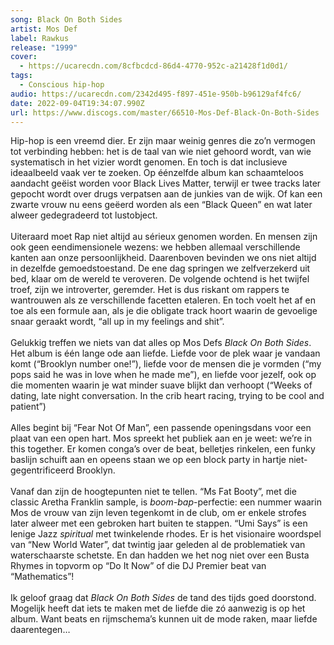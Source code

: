 ```yaml
---
song: Black On Both Sides
artist: Mos Def
label: Rawkus
release: "1999"
cover:
  - https://ucarecdn.com/8cfbcdcd-86d4-4770-952c-a21428f1d0d1/
tags:
  - Conscious hip-hop
audio: https://ucarecdn.com/2342d495-f897-451e-950b-b96129af4fc6/
date: 2022-09-04T19:34:07.990Z
url: https://www.discogs.com/master/66510-Mos-Def-Black-On-Both-Sides
---
```

Hip-hop is een vreemd dier. Er zijn maar weinig genres die zo’n vermogen tot verbinding hebben: het is de taal van wie niet gehoord wordt, van wie systematisch in het vizier wordt genomen. En toch is dat inclusieve ideaalbeeld vaak ver te zoeken. Op éénzelfde album kan schaamteloos aandacht geëist worden voor Black Lives Matter, terwijl er twee tracks later gepocht wordt over drugs verpatsen aan de junkies van de wijk. Of kan een zwarte vrouw nu eens geëerd worden als een “Black Queen” en wat later alweer gedegradeerd tot lustobject.\
\
Uiteraard moet Rap niet altijd au sérieux genomen worden. En mensen zijn ook geen eendimensionele wezens: we hebben allemaal verschillende kanten aan onze persoonlijkheid. Daarenboven bevinden we ons niet altijd in dezelfde gemoedstoestand. De ene dag springen we zelfverzekerd uit bed, klaar om de wereld te veroveren. De volgende ochtend is het twijfel troef, zijn we introverter, geremder. Het is dus riskant om rappers te wantrouwen als ze verschillende facetten etaleren. En toch voelt het af en toe als een formule aan, als je die obligate track hoort waarin de gevoelige snaar geraakt wordt, “all up in my feelings and shit”.\
\
Gelukkig treffen we niets van dat alles op Mos Defs *Black On Both Sides*. Het album is één lange ode aan liefde. Liefde voor de plek waar je vandaan komt (“Brooklyn number one!”), liefde voor de mensen die je vormden (“my pops said he was in love when he made me”), en liefde voor jezelf, ook op die momenten waarin je wat minder suave blijkt dan verhoopt (“Weeks of dating, late night conversation. In the crib heart racing, trying to be cool and patient”)\
\
Alles begint bij “Fear Not Of Man”, een passende openingsdans voor een plaat van een open hart. Mos spreekt het publiek aan en je weet: we’re in this together. Er komen conga’s over de beat, belletjes rinkelen, een funky baslijn schuift aan en opeens staan we op een block party in hartje niet-gegentrificeerd Brooklyn.\
\
Vanaf dan zijn de hoogtepunten niet te tellen. “Ms Fat Booty”, met die classic Aretha Franklin sample, is *boom-bap*-perfectie: een nummer waarin Mos de vrouw van zijn leven tegenkomt in de club, om er enkele strofes later alweer met een gebroken hart buiten te stappen. “Umi Says” is een lenige Jazz *spiritual* met twinkelende rhodes. Er is het visionaire woordspel van “New World Water”, dat twintig jaar geleden al de problematiek van waterschaarste schetste. En dan hadden we het nog niet over een Busta Rhymes in topvorm op “Do It Now” of die DJ Premier beat van “Mathematics”!\
\
Ik geloof graag dat *Black On Both Sides* de tand des tijds goed doorstond. Mogelijk heeft dat iets te maken met de liefde die zó aanwezig is op het album. Want beats en rijmschema’s kunnen uit de mode raken, maar liefde daarentegen…